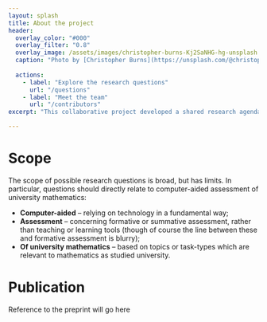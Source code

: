 ```yaml
---
layout: splash
title: About the project
header:
  overlay_color: "#000"
  overlay_filter: "0.8"
  overlay_image: /assets/images/christopher-burns-Kj2SaNHG-hg-unsplash.jpg
  caption: "Photo by [Christopher Burns](https://unsplash.com/@christopher__burns?utm_source=unsplash&utm_medium=referral&utm_content=creditCopyText)"
  
  actions:
    - label: "Explore the research questions"
      url: "/questions"
    - label: "Meet the team"
      url: "/contributors"
excerpt: "This collaborative project developed a shared research agenda for e-assessment of university mathematics, drawing on input from the community of mathematics education researchers and university teachers."

---
```


# Scope
The scope of possible research questions is broad, but has limits. In particular, questions should directly relate to computer-aided assessment of university mathematics:

* **Computer-aided** – relying on technology in a fundamental way;
* **Assessment** – concerning formative or summative assessment, rather than teaching or learning tools (though of course the line between these and formative assessment is blurry);
* **Of university mathematics** – based on topics or task-types which are relevant to mathematics as studied university.

# Publication
Reference to the preprint will go here